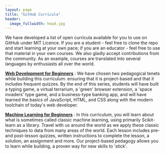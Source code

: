 ```yaml
---
layout: page
title: "GitHub Curricula"
header:
  image_fullwidth: head.jpg
---
```


We have developed a list of open curricula available for you to use on GitHub under MIT Licence. If you are a student - feel free to clone the repo and start learning at your own pace; if you are an educator - feel free to use that material in your own courses. We also gladly accept contributions from the community. As an example, courses are translated into several languages by enthusiasts all over the world.

**[Web Development for Beginners](https://github.com/microsoft/web-dev-for-beginners)**
: We have chosen two pedagogical tenets while building this curriculum: ensuring that it is project-based and that it includes frequent quizzes. By the end of this series, students will have built a typing game, a virtual terrarium, a 'green' browser extension, a 'space invaders' type game, and a business-type banking app, and will have learned the basics of JavaScript, HTML, and CSS along with the modern toolchain of today's web developer.

**[Machine Learning for Beginners](https://github.com/microsoft/ml-for-beginners)**
: In this curriculum, you will learn about what is sometimes called classic machine learning, using primarily Scikit-learn as a library. Travel with us around the world as we apply these classic techniques to data from many areas of the world. Each lesson includes pre- and post-lesson quizzes, written instructions to complete the lesson, a solution, an assignment and more. Our project-based pedagogy allows you to learn while building, a proven way for new skills to 'stick'.
